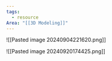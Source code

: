 ```yaml
---
tags:
  - resource
Area: "[[3D Modeling]]"
---
```


![[Pasted image 20240904221620.png]]

![[Pasted image 20240920174425.png]]